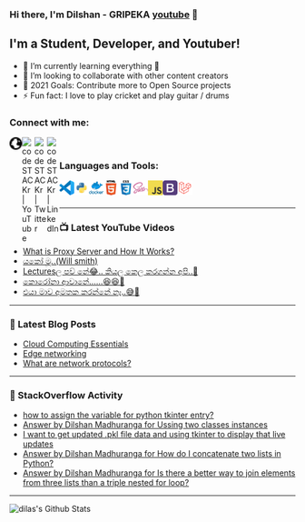 ### Hi there, I'm Dilshan - GRIPEKA [youtube][website] 👋

## I'm a Student, Developer, and Youtuber!
- 🌱 I’m currently learning everything 🤣
- 👯 I’m looking to collaborate with other content creators
- 🥅 2021 Goals: Contribute more to Open Source projects
- ⚡ Fun fact: I love to play cricket and play guitar / drums

### Connect with me:

[<img align="left" alt="codeSTACKr.com" width="22px" src="https://raw.githubusercontent.com/iconic/open-iconic/master/svg/globe.svg" />][website]
[<img align="left" alt="codeSTACKr | YouTube" width="22px" src="https://cdn.jsdelivr.net/npm/simple-icons@v3/icons/youtube.svg" />][youtube]
[<img align="left" alt="codeSTACKr | Twitter" width="22px" src="https://cdn.jsdelivr.net/npm/simple-icons@v3/icons/twitter.svg" />][twitter]
[<img align="left" alt="codeSTACKr | LinkedIn" width="22px" src="https://cdn.jsdelivr.net/npm/simple-icons@v3/icons/linkedin.svg" />][linkedin]


<br />

### Languages and Tools:

<img align="left" alt="Visual Studio Code" width="26px" src="https://raw.githubusercontent.com/github/explore/80688e429a7d4ef2fca1e82350fe8e3517d3494d/topics/visual-studio-code/visual-studio-code.png" />
<img align="left" alt="HTML5" width="26px" src="https://raw.githubusercontent.com/github/explore/80688e429a7d4ef2fca1e82350fe8e3517d3494d/topics/python/python.png" />
<img align="left" alt="HTML5" width="26px" src="https://raw.githubusercontent.com/github/explore/80688e429a7d4ef2fca1e82350fe8e3517d3494d/topics/docker/docker.png" />
<img align="left" alt="HTML5" width="26px" src="https://raw.githubusercontent.com/github/explore/80688e429a7d4ef2fca1e82350fe8e3517d3494d/topics/html/html.png" />
<img align="left" alt="CSS3" width="26px" src="https://raw.githubusercontent.com/github/explore/80688e429a7d4ef2fca1e82350fe8e3517d3494d/topics/css/css.png" />
<img align="left" alt="Sass" width="26px" src="https://raw.githubusercontent.com/github/explore/80688e429a7d4ef2fca1e82350fe8e3517d3494d/topics/sass/sass.png" />
<img align="left" alt="JavaScript" width="26px" src="https://raw.githubusercontent.com/github/explore/80688e429a7d4ef2fca1e82350fe8e3517d3494d/topics/javascript/javascript.png" />
<img align="left" alt="HTML5" width="26px" src="https://raw.githubusercontent.com/github/explore/80688e429a7d4ef2fca1e82350fe8e3517d3494d/topics/bootstrap/bootstrap.png" />
<img align="left" alt="HTML5" width="26px" src="https://raw.githubusercontent.com/github/explore/80688e429a7d4ef2fca1e82350fe8e3517d3494d/topics/laravel/laravel.png" />



<br />
<br />

---

### 📺 Latest YouTube Videos
<!-- YOUTUBE:START -->
- [What is Proxy Server and How It Works?](https://www.youtube.com/watch?v=uebp6tj7nt4)
- [යකෝ මූ..&lpar;Will smith&rpar;](https://www.youtube.com/watch?v=tgHSsG5xlRM)
- [Lecturesල පව් නේ😂.. කියල කෙල කරගන්න අපි..😬](https://www.youtube.com/watch?v=wu4UIu2P0yM)
- [කොරෝනා ආවානේ......😆😆🤪](https://www.youtube.com/watch?v=XZ6r7FsNM4o)
- [එයා මාව අමතක කරන්නේ නෑ..😅🤣](https://www.youtube.com/watch?v=YqAUJWd9OCE)
<!-- YOUTUBE:END -->

---
### 🚀 Latest Blog Posts
<!-- BLOG-POST-LIST:START -->
- [Cloud Computing  Essentials](https://t-dilshanmperera.medium.com/cloud-computing-essentials-40e8e6b659d3?source=rss-a6e7f3ee4ad0------2)
- [Edge networking](https://t-dilshanmperera.medium.com/edge-networking-be1aee54c162?source=rss-a6e7f3ee4ad0------2)
- [What are network protocols?](https://t-dilshanmperera.medium.com/what-are-network-protocols-c387998ca1df?source=rss-a6e7f3ee4ad0------2)
<!-- BLOG-POST-LIST:END -->


---
### 💫 StackOverflow Activity
<!-- STACKOVERFLOW:START -->
- [how to assign the variable for python tkinter entry?](https://stackoverflow.com/questions/69662872/how-to-assign-the-variable-for-python-tkinter-entry)
- [Answer by Dilshan Madhuranga for Ussing two classes instances](https://stackoverflow.com/questions/69476449/ussing-two-classes-instances/69478350#69478350)
- [I want to get updated .pkl file data and using tkinter to display that live updates](https://stackoverflow.com/questions/69424107/i-want-to-get-updated-pkl-file-data-and-using-tkinter-to-display-that-live-upda)
- [Answer by Dilshan Madhuranga for How do I concatenate two lists in Python?](https://stackoverflow.com/questions/1720421/how-do-i-concatenate-two-lists-in-python/69423586#69423586)
- [Answer by Dilshan Madhuranga for Is there a better way to join elements from three lists than a triple nested for loop?](https://stackoverflow.com/questions/69383779/is-there-a-better-way-to-join-elements-from-three-lists-than-a-triple-nested-for/69398429#69398429)
<!-- STACKOVERFLOW:END -->

---
<img align="left" alt="dilas's Github Stats" src="https://github-readme-stats.vercel.app/api?username=Dilshan1997&show_icons=true&hide_border=true" />

[website]: http://trendzmaster.epizy.com/
[twitter]: https://twitter.com/DilshanMadhura3
[youtube]: https://www.youtube.com/channel/UCUTdC1jPNZmhSn_WnN5Z6dA
[linkedin]: https://www.linkedin.com/in/dilshan-madhuranga-50b807182/
